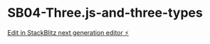 # SB04-Three.js-and-three-types

[Edit in StackBlitz next generation editor ⚡️](https://stackblitz.com/~/github.com/tatsuyashinsei/SB04-Three.js-and-three-types)